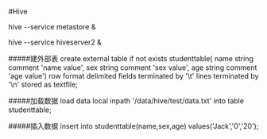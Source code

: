 #Hive

hive --service metastore &

hive --service hiveserver2 &

#####建外部表
create external table if not exists studenttable(
name string comment 'name value',
sex string comment 'sex value',
age string comment 'age value')
row format delimited
fields terminated by '\t'
lines terminated by '\n'
stored as textfile;

#####加载数据
load data local inpath '/data/hive/test/data.txt' into table studenttable;

#####插入数据
insert into studenttable(name,sex,age) values('Jack','0','20');